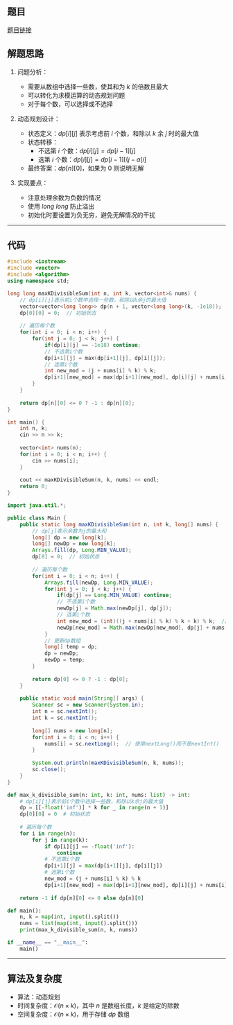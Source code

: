 ## 题目
[题目链接](https://www.nowcoder.com/practice/6a7b2b6c9e3a4f56b1db9f8ca08d889b?tpId=308&tqId=1831976&sourceUrl=/exam/oj&channenl=wgithub&fromPut=wgithub)

## 解题思路

1. 问题分析：
   - 需要从数组中选择一些数，使其和为 $k$ 的倍数且最大
   - 可以转化为求模运算的动态规划问题
   - 对于每个数，可以选择或不选择

2. 动态规划设计：
   - 状态定义：$dp[i][j]$ 表示考虑前 $i$ 个数，和除以 $k$ 余 $j$ 时的最大值
   - 状态转移：
     - 不选第 $i$ 个数：$dp[i][j] = dp[i-1][j]$
     - 选第 $i$ 个数：$dp[i][j] = dp[i-1][(j-a[i]%k+k)%k] + a[i]$
   - 最终答案：$dp[n][0]$，如果为 $0$ 则说明无解

3. 实现要点：
   - 注意处理余数为负数的情况
   - 使用 $long$ $long$ 防止溢出
   - 初始化时要设置为负无穷，避免无解情况的干扰

---

## 代码

```c++ []
#include <iostream>
#include <vector>
#include <algorithm>
using namespace std;

long long maxKDivisibleSum(int n, int k, vector<int>& nums) {
    // dp[i][j]表示前i个数中选择一些数，和除以k余j的最大值
    vector<vector<long long>> dp(n + 1, vector<long long>(k, -1e18));
    dp[0][0] = 0;  // 初始状态
    
    // 遍历每个数
    for(int i = 0; i < n; i++) {
        for(int j = 0; j < k; j++) {
            if(dp[i][j] == -1e18) continue;
            // 不选第i个数
            dp[i+1][j] = max(dp[i+1][j], dp[i][j]);
            // 选第i个数
            int new_mod = (j + nums[i] % k) % k;
            dp[i+1][new_mod] = max(dp[i+1][new_mod], dp[i][j] + nums[i]);
        }
    }
    
    return dp[n][0] <= 0 ? -1 : dp[n][0];
}

int main() {
    int n, k;
    cin >> n >> k;
    
    vector<int> nums(n);
    for(int i = 0; i < n; i++) {
        cin >> nums[i];
    }
    
    cout << maxKDivisibleSum(n, k, nums) << endl;
    return 0;
}
```

```java []
import java.util.*;

public class Main {
    public static long maxKDivisibleSum(int n, int k, long[] nums) {
        // dp[j]表示余数为j的最大和
        long[] dp = new long[k];
        long[] newDp = new long[k];
        Arrays.fill(dp, Long.MIN_VALUE);
        dp[0] = 0;  // 初始状态
        
        // 遍历每个数
        for(int i = 0; i < n; i++) {
            Arrays.fill(newDp, Long.MIN_VALUE);
            for(int j = 0; j < k; j++) {
                if(dp[j] == Long.MIN_VALUE) continue;
                // 不选第i个数
                newDp[j] = Math.max(newDp[j], dp[j]);
                // 选第i个数
                int new_mod = (int)((j + nums[i] % k) % k + k) % k;  // 处理负数
                newDp[new_mod] = Math.max(newDp[new_mod], dp[j] + nums[i]);
            }
            // 更新dp数组
            long[] temp = dp;
            dp = newDp;
            newDp = temp;
        }
        
        return dp[0] <= 0 ? -1 : dp[0];
    }
    
    public static void main(String[] args) {
        Scanner sc = new Scanner(System.in);
        int n = sc.nextInt();
        int k = sc.nextInt();
        
        long[] nums = new long[n];
        for(int i = 0; i < n; i++) {
            nums[i] = sc.nextLong();  // 使用nextLong()而不是nextInt()
        }
        
        System.out.println(maxKDivisibleSum(n, k, nums));
        sc.close();
    }
}
```

```python []
def max_k_divisible_sum(n: int, k: int, nums: list) -> int:
    # dp[i][j]表示前i个数中选择一些数，和除以k余j的最大值
    dp = [[-float('inf')] * k for _ in range(n + 1)]
    dp[0][0] = 0  # 初始状态
    
    # 遍历每个数
    for i in range(n):
        for j in range(k):
            if dp[i][j] == -float('inf'):
                continue
            # 不选第i个数
            dp[i+1][j] = max(dp[i+1][j], dp[i][j])
            # 选第i个数
            new_mod = (j + nums[i] % k) % k
            dp[i+1][new_mod] = max(dp[i+1][new_mod], dp[i][j] + nums[i])
    
    return -1 if dp[n][0] <= 0 else dp[n][0]

def main():
    n, k = map(int, input().split())
    nums = list(map(int, input().split()))
    print(max_k_divisible_sum(n, k, nums))

if __name__ == "__main__":
    main()
```

---

## 算法及复杂度
- 算法：动态规划
- 时间复杂度：$\mathcal{O}(n \times k)$，其中 $n$ 是数组长度，$k$ 是给定的除数
- 空间复杂度：$\mathcal{O}(n \times k)$，用于存储 $dp$ 数组
